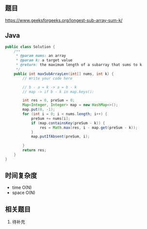 ## 题目
https://www.geeksforgeeks.org/longest-sub-array-sum-k/

## Java
```java
public class Solution {
    /**
     * @param nums: an array
     * @param k: a target value
     * @return: the maximum length of a subarray that sums to k
     */
    public int maxSubArrayLen(int[] nums, int k) {
        // Write your code here

        // b - a = k -> a = b - k
        // map -> if b - k in map.keys():

        int res = 0, preSum = 0;
        Map<Integer, Integer> map = new HashMap<>();
        map.put(0, -1);
        for (int i = 0; i < nums.length; i++) {
            preSum += nums[i];
            if (map.containsKey(preSum - k)) {
                res = Math.max(res, i - map.get(preSum - k));
            }  
            map.putIfAbsent(preSum, i);
 
        }
        return res;
    }   
}
```

## 时间复杂度
* time O(N)
* space O(N)

## 相关题目
1. 待补充
